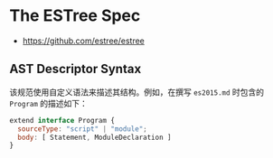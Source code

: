 # The ESTree Spec

- <https://github.com/estree/estree>

## AST Descriptor Syntax

该规范使用自定义语法来描述其结构。例如，在撰写 `es2015.md` 时包含的 `Program` 的描述如下：

```js
extend interface Program {
  sourceType: "script" | "module";
  body: [ Statement, ModuleDeclaration ]
}
```
